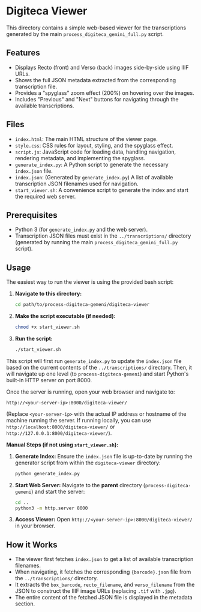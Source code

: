 # Digiteca Viewer

This directory contains a simple web-based viewer for the transcriptions generated by the main `process_digiteca_gemini_full.py` script.

## Features

*   Displays Recto (front) and Verso (back) images side-by-side using IIIF URLs.
*   Shows the full JSON metadata extracted from the corresponding transcription file.
*   Provides a "spyglass" zoom effect (200%) on hovering over the images.
*   Includes "Previous" and "Next" buttons for navigating through the available transcriptions.

## Files

*   `index.html`: The main HTML structure of the viewer page.
*   `style.css`: CSS rules for layout, styling, and the spyglass effect.
*   `script.js`: JavaScript code for loading data, handling navigation, rendering metadata, and implementing the spyglass.
*   `generate_index.py`: A Python script to generate the necessary `index.json` file.
*   `index.json`: (Generated by `generate_index.py`) A list of available transcription JSON filenames used for navigation.
*   `start_viewer.sh`: A convenience script to generate the index and start the required web server.

## Prerequisites

*   Python 3 (for `generate_index.py` and the web server).
*   Transcription JSON files must exist in the `../transcriptions/` directory (generated by running the main `process_digiteca_gemini_full.py` script).

## Usage

The easiest way to run the viewer is using the provided bash script:

1.  **Navigate to this directory:**
    ```bash
    cd path/to/process-digiteca-gemeni/digiteca-viewer
    ```
2.  **Make the script executable (if needed):**
    ```bash
    chmod +x start_viewer.sh
    ```
3.  **Run the script:**
    ```bash
    ./start_viewer.sh
    ```

This script will first run `generate_index.py` to update the `index.json` file based on the current contents of the `../transcriptions/` directory. Then, it will navigate up one level (to `process-digiteca-gemeni`) and start Python's built-in HTTP server on port 8000.

Once the server is running, open your web browser and navigate to:

`http://<your-server-ip>:8000/digiteca-viewer/`

(Replace `<your-server-ip>` with the actual IP address or hostname of the machine running the server. If running locally, you can use `http://localhost:8000/digiteca-viewer/` or `http://127.0.0.1:8000/digiteca-viewer/`).

**Manual Steps (if not using `start_viewer.sh`):**

1.  **Generate Index:** Ensure the `index.json` file is up-to-date by running the generator script from within the `digiteca-viewer` directory:
    ```bash
    python generate_index.py
    ```
2.  **Start Web Server:** Navigate to the **parent** directory (`process-digiteca-gemeni`) and start the server:
    ```bash
    cd ..
    python3 -m http.server 8000
    ```
3.  **Access Viewer:** Open `http://<your-server-ip>:8000/digiteca-viewer/` in your browser.

## How it Works

*   The viewer first fetches `index.json` to get a list of available transcription filenames.
*   When navigating, it fetches the corresponding `{barcode}.json` file from the `../transcriptions/` directory.
*   It extracts the `box_barcode`, `recto_filename`, and `verso_filename` from the JSON to construct the IIIF image URLs (replacing `.tif` with `.jpg`).
*   The entire content of the fetched JSON file is displayed in the metadata section.

